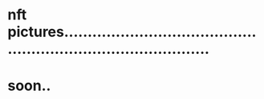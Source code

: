 # nft pictures....................................................................................
# soon..
